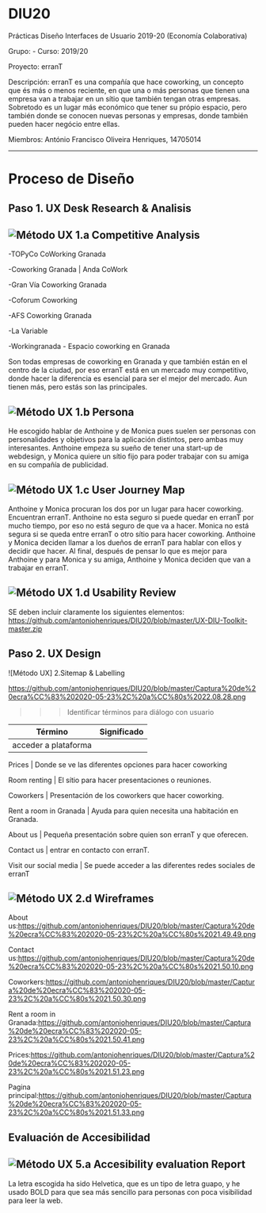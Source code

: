 # DIU20
Prácticas Diseño Interfaces de Usuario 2019-20 (Economía Colaborativa) 

Grupo: - Curso: 2019/20 

Proyecto: erranT

Descripción: erranT es una compañía que hace coworking, un concepto que és más o menos reciente, en que una o más personas que tienen una empresa van a trabajar en un sítio que también tengan otras empresas. Sobretodo es un lugar más económico que tener su própio espacio, pero también donde se conocen nuevas personas y empresas, donde también pueden hacer negócio entre ellas.


Miembros:
António Francisco Oliveira Henriques, 14705014

----- 


# Proceso de Diseño 

## Paso 1. UX Desk Research & Analisis 

![Método UX](img/Competitive.png) 1.a Competitive Analysis
-----
 
-TOPyCo CoWorking Granada

-Coworking Granada | Anda CoWork

-Gran Vía Coworking Granada

-Coforum Coworking

-AFS Coworking Granada

-La Variable

-Workingranada - Espacio coworking en Granada

Son todas empresas de coworking en Granada y que también están en el centro de la ciudad, por eso erranT está en un mercado muy competitivo, donde hacer la diferencia es esencial para ser el mejor del mercado.
Aun tienen más, pero estás son las principales.


![Método UX](img/Persona.png) 1.b Persona
-----
He escogido hablar de Anthoine y de Monica pues suelen ser personas con personalidades y objetivos para la aplicación distintos, pero ambas muy interesantes. Anthoine empeza su sueño de tener una start-up de webdesign, y Monica quiere un sítio fijo para poder trabajar con su amiga en su compañía de publicidad.


![Método UX](img/JourneyMap.png) 1.c User Journey Map
----

Anthoine y Monica procuran los dos por un lugar para hacer coworking. Encuentran erranT. Anthoine no esta seguro si puede quedar en erranT por mucho tiempo, por eso no está seguro de que va a hacer. Monica no está segura si se queda entre erranT o otro sítio para hacer coworking. Anthoine y Monica deciden llamar a los dueños de erranT para hablar con ellos y decidir que hacer. Al final, después de pensar lo que es mejor para Anthoine y para Monica y su amiga, Anthoine y Monica deciden que van a trabajar en erranT.

![Método UX](img/usabilityReview.png) 1.d Usability Review
----
SE deben incluir claramente los siguientes elementos: https://github.com/antoniohenriques/DIU20/blob/master/UX-DIU-Toolkit-master.zip


## Paso 2. UX Design  

![Método UX] 2.Sitemap & Labelling

https://github.com/antoniohenriques/DIU20/blob/master/Captura%20de%20ecra%CC%83%202020-05-23%2C%20a%CC%80s%2022.08.28.png


>>> Identificar términos para diálogo con usuario  

Término | Significado     
| ------------- | -------
| acceder a plataforma

  Prices                 | Donde se ve las diferentes opciones para hacer coworking
  
  Room renting           | El sítio para hacer presentaciones o reuniones.
  
  Coworkers              | Presentación de los coworkers que hacer coworking.
  
  Rent a room in Granada | Ayuda para quien necesita una habitación en Granada.
  
  About us               | Pequeña presentación sobre quien son erranT y que oferecen.
  
  Contact us             | entrar en contacto con erranT.
  
  Visit our social media | Se puede acceder a las diferentes redes sociales de erranT
  

![Método UX](img/Wireframes.png) 2.d Wireframes
-----
About us:https://github.com/antoniohenriques/DIU20/blob/master/Captura%20de%20ecra%CC%83%202020-05-23%2C%20a%CC%80s%2021.49.49.png

Contact us:https://github.com/antoniohenriques/DIU20/blob/master/Captura%20de%20ecra%CC%83%202020-05-23%2C%20a%CC%80s%2021.50.10.png

Coworkers:https://github.com/antoniohenriques/DIU20/blob/master/Captura%20de%20ecra%CC%83%202020-05-23%2C%20a%CC%80s%2021.50.30.png

Rent a room in Granada:https://github.com/antoniohenriques/DIU20/blob/master/Captura%20de%20ecra%CC%83%202020-05-23%2C%20a%CC%80s%2021.50.41.png

Prices:https://github.com/antoniohenriques/DIU20/blob/master/Captura%20de%20ecra%CC%83%202020-05-23%2C%20a%CC%80s%2021.51.23.png

Pagina principal:https://github.com/antoniohenriques/DIU20/blob/master/Captura%20de%20ecra%CC%83%202020-05-23%2C%20a%CC%80s%2021.51.33.png


##  Evaluación de Accesibilidad  


![Método UX](img/Accesibility.png)  5.a Accesibility evaluation Report
----
La letra escogida ha sido Helvetica, que es un tipo de letra guapo, y he usado BOLD para que sea más sencillo para personas con poca visibilidad para leer la web.







